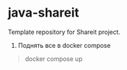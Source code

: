 # java-shareit
Template repository for Shareit project.

1) Поднять все в docker compose

> docker compose up 

